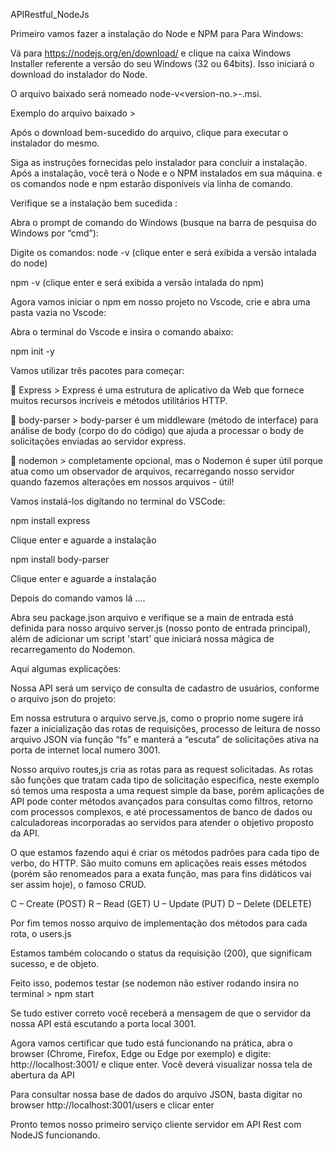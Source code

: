 APIRestful_NodeJs

Primeiro vamos fazer a instalação do Node e NPM para Para Windows:

Vá para https://nodejs.org/en/download/ e clique na caixa Windows Installer referente a versão do seu Windows (32 ou 64bits). Isso iniciará o download do instalador do Node.

O arquivo baixado será nomeado node-v<version-no.>-.msi.

Exemplo do arquivo baixado >

Após o download bem-sucedido do arquivo, clique para executar o instalador do mesmo.

Siga as instruções fornecidas pelo instalador para concluir a instalação. Após a instalação, você terá o Node e o NPM instalados em sua máquina. e os comandos node e npm estarão disponíveis via linha de comando.

Verifique se a instalação bem sucedida :

Abra o prompt de comando do Windows (busque na barra de pesquisa do Windows por “cmd”):

Digite os comandos: node -v (clique enter e será exibida a versão intalada do node)

npm -v (clique enter e será exibida a versão intalada do npm)

Agora vamos iniciar o npm em nosso projeto no Vscode, crie e abra uma pasta vazia no Vscode:

Abra o terminal do Vscode e insira o comando abaixo:

npm init -y

Vamos utilizar três pacotes para começar:

 Express > Express é uma estrutura de aplicativo da Web que fornece muitos recursos incríveis e métodos utilitários HTTP.

 body-parser > body-parser é um middleware (método de interface) para análise de body (corpo do do código) que ajuda a processar o body de solicitações enviadas ao servidor express.

 nodemon > completamente opcional, mas o Nodemon é super útil porque atua como um observador de arquivos, recarregando nosso servidor quando fazemos alterações em nossos arquivos - útil!

Vamos instalá-los digitando no terminal do VSCode:

npm install express

Clique enter e aguarde a instalação

npm install body-parser

Clique enter e aguarde a instalação

Depois do comando vamos lá ….

Abra seu package.json arquivo e verifique se a main de entrada está definida para nosso arquivo server.js (nosso ponto de entrada principal), além de adicionar um script 'start' que iniciará nossa mágica de recarregamento do Nodemon.

Aqui algumas explicações:

Nossa API será um serviço de consulta de cadastro de usuários, conforme o arquivo json do projeto:

Em nossa estrutura o arquivo serve.js, como o proprio nome sugere irá fazer a inicialização das rotas de requisições, processo de leitura de nosso arquivo JSON via função “fs” e manterá a “escuta” de solicitações ativa na porta de internet local numero 3001.

Nosso arquivo routes,js cria as rotas para as request solicitadas. As rotas são funções que tratam cada tipo de solicitação especifica, neste exemplo só temos uma resposta a uma request simple da base, porém aplicações de API pode conter métodos avançados para consultas como filtros, retorno com processos complexos, e até processamentos de banco de dados ou calculadoreas incorporadas ao servidos para atender o objetivo proposto da API.

O que estamos fazendo aqui é criar os métodos padrões para cada tipo de verbo, do HTTP. São muito comuns em aplicações reais esses métodos (porém são renomeados para a exata função, mas para fins didáticos vai ser assim hoje), o famoso CRUD.

C – Create (POST) R – Read (GET) U – Update (PUT) D – Delete (DELETE)

Por fim temos nosso arquivo de implementação dos métodos para cada rota, o users.js

Estamos também colocando o status da requisição (200), que significam sucesso, e de objeto.

Feito isso, podemos testar (se nodemon não estiver rodando insira no terminal > npm start

Se tudo estiver correto você receberá a mensagem de que o servidor da nossa API está escutando a porta local 3001.

Agora vamos certificar que tudo está funcionando na prática, abra o browser (Chrome, Firefox, Edge ou Edge por exemplo) e digite: http://localhost:3001/ e clique enter. Você deverá visualizar nossa tela de abertura da API

Para consultar nossa base de dados do arquivo JSON, basta digitar no browser http://localhost:3001/users e clicar enter

Pronto temos nosso primeiro serviço cliente servidor em API Rest com NodeJS funcionando.